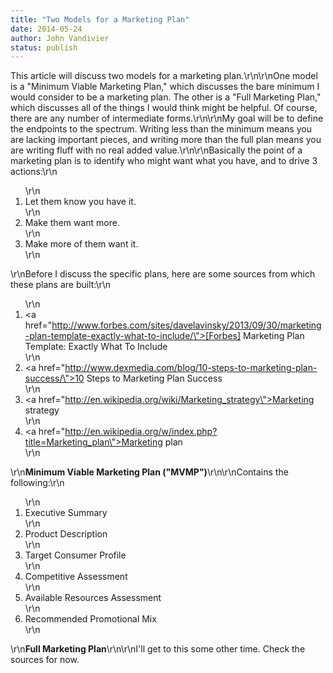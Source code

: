 ```yaml
---
title: "Two Models for a Marketing Plan"
date: 2014-05-24
author: John Vandivier
status: publish
---
```


This article will discuss two models for a marketing plan.\r\n\r\nOne model is a \"Minimum Viable Marketing Plan,\" which discusses the bare minimum I would consider to be a marketing plan. The other is a \"Full Marketing Plan,\" which discusses all of the things I would think might be helpful. Of course, there are any number of intermediate forms.\r\n\r\nMy goal will be to define the endpoints to the spectrum. Writing less than the minimum means you are lacking important pieces, and writing more than the full plan means you are writing fluff with no real added value.\r\n\r\nBasically the point of a marketing plan is to identify who might want what you have, and to drive 3 actions:\r\n<ol>\r\n	<li>Let them know you have it.</li>\r\n	<li>Make them want more.</li>\r\n	<li>Make more of them want it.</li>\r\n</ol>\r\nBefore I discuss the specific plans, here are some sources from which these plans are built:\r\n<ol>\r\n	<li><a href=\"http://www.forbes.com/sites/davelavinsky/2013/09/30/marketing-plan-template-exactly-what-to-include/\">[Forbes] Marketing Plan Template: Exactly What To Include</a></li>\r\n	<li><a href=\"http://www.dexmedia.com/blog/10-steps-to-marketing-plan-success/\">10 Steps to Marketing Plan Success</a></li>\r\n	<li><a href=\"http://en.wikipedia.org/wiki/Marketing_strategy\">Marketing strategy</a></li>\r\n	<li><a href=\"http://en.wikipedia.org/w/index.php?title=Marketing_plan\">Marketing plan</a></li>\r\n</ol>\r\n<strong>Minimum Viable Marketing Plan (\"MVMP\")</strong>\r\n\r\nContains the following:\r\n<ol>\r\n	<li>Executive Summary</li>\r\n	<li>Product Description</li>\r\n	<li>Target Consumer Profile</li>\r\n	<li>Competitive Assessment</li>\r\n	<li>Available Resources Assessment</li>\r\n	<li>Recommended Promotional Mix</li>\r\n</ol>\r\n<strong>Full Marketing Plan</strong>\r\n\r\nI'll get to this some other time. Check the sources for now.